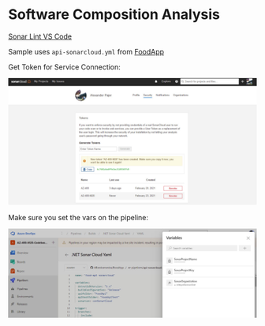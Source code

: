 # Software Composition Analysis

[Sonar Lint VS Code](https://marketplace.visualstudio.com/items?itemName=SonarSource.sonarlint-vscode)

Sample uses `api-sonarcloud.yml` from [FoodApp](https://github.com/ARambazamba/foodapp)

Get Token for Service Connection:

![sonar-token](_images/sonar-token.jpg)

Make sure you set the vars on the pipeline:

![sonar-vars](_images/sonar-vars.jpg)
